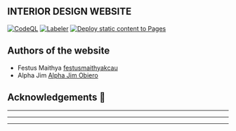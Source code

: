 ## INTERIOR DESIGN WEBSITE


[![CodeQL](https://github.com/festusmaithyakcau/INTERIOR_DESIGN_CLIENT_WEBSITE/actions/workflows/codeql.yml/badge.svg)](https://github.com/festusmaithyakcau/INTERIOR_DESIGN_CLIENT_WEBSITE/actions/workflows/codeql.yml)
[![Labeler](https://github.com/festusmaithyakcau/INTERIOR_DESIGN_CLIENT_WEBSITE/actions/workflows/label.yml/badge.svg)](https://github.com/festusmaithyakcau/INTERIOR_DESIGN_CLIENT_WEBSITE/actions/workflows/label.yml)
[![Deploy static content to Pages](https://github.com/festusmaithyakcau/INTERIOR_DESIGN_CLIENT_WEBSITE/actions/workflows/static.yml/badge.svg)](https://github.com/festusmaithyakcau/INTERIOR_DESIGN_CLIENT_WEBSITE/actions/workflows/static.yml)


## Authors of the website

* Festus Maithya [festusmaithyakcau](https://github.com/festusmaithyakcau)
* Alpha Jim  [Alpha Jim Obiero](https://github.com/AlphaJim)

## Acknowledgements :pray:
__________________________
__________________________
__________________________

